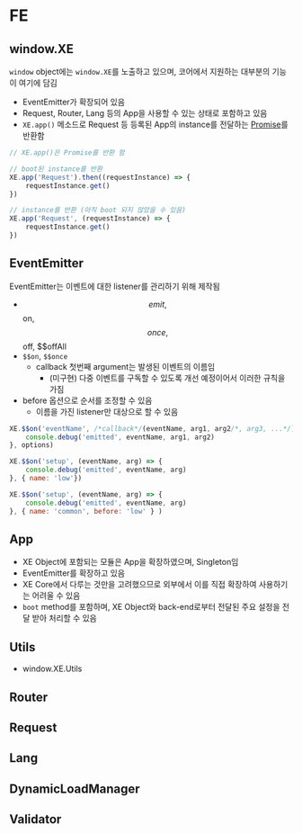 # FE

## window.XE
`window` object에는 `window.XE`를 노출하고 있으며, 코어에서 지원하는 대부분의 기능이 여기에 담김

- EventEmitter가 확장되어 있음
- Request, Router, Lang 등의 App을 사용할 수 있는 상태로 포함하고 있음
- `XE.app()` 메소드로 Request 등 등록된 App의 instance를 전달하는 [Promise](https://developer.mozilla.org/en-US/docs/Web/JavaScript/Reference/Global_Objects/promise)를 반환함

```js
// XE.app()은 Promise를 반환 함

// boot된 instance를 반환
XE.app('Request').then((requestInstance) => {
    requestInstance.get()
})

// instance를 반환 (아직 boot 되지 않았을 수 있음)
XE.app('Request', (requestInstance) => {
    requestInstance.get()
})
```

## EventEmitter
EventEmitter는 이벤트에 대한 listener를 관리하기 위해 제작됨

- $$emit, $$on, $$once, $$off, $$offAll
- `$$on`, `$$once`
    - callback 첫번째 argument는 발생된 이벤트의 이름임
        - (미구현) 다중 이벤트를 구독할 수 있도록 개선 예정이어서 이러한 규칙을 가짐
- before 옵션으로 순서를 조정할 수 있음
    - 이름을 가진 listener만 대상으로 할 수 있음

```js
XE.$$on('eventName', /*callback*/(eventName, arg1, arg2/*, arg3, ...*/) => {
    console.debug('emitted', eventName, arg1, arg2)
}, options)

XE.$$on('setup', (eventName, arg) => {
    console.debug('emitted', eventName, arg)
}, { name: 'low'})

XE.$$on('setup', (eventName, arg) => {
    console.debug('emitted', eventName, arg)
}, { name: 'common', before: 'low' } )
```

## App
- XE Object에 포함되는 모듈은 App을 확장하였으며, Singleton임
- EventEmitter를 확장하고 있음
- XE Core에서 다루는 것만을 고려했으므로 외부에서 이를 직접 확장하여 사용하기는 어려울 수 있음
- `boot` method를 포함하며, XE Object와 back-end로부터 전달된 주요 설정을 전달 받아 처리할 수 있음

## Utils
- window.XE.Utils

## Router

## Request

## Lang

## DynamicLoadManager

## Validator
